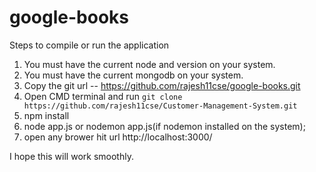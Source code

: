 # google-books
Steps to compile or run the application
1. You must have the current node and  version on your system.
2. You must have the current mongodb on your system.
3. Copy the git url -- https://github.com/rajesh11cse/google-books.git
4. Open CMD terminal and run `git clone https://github.com/rajesh11cse/Customer-Management-System.git`
5. npm install
6. node app.js or nodemon app.js(if nodemon installed on the system);
7. open any brower hit url http://localhost:3000/
   
I hope this will work smoothly. 